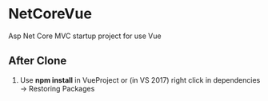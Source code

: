 # NetCoreVue
Asp Net Core MVC startup project for use Vue


## After Clone
1. Use **npm install** in VueProject or (in VS 2017) right click in dependencies -> Restoring Packages
